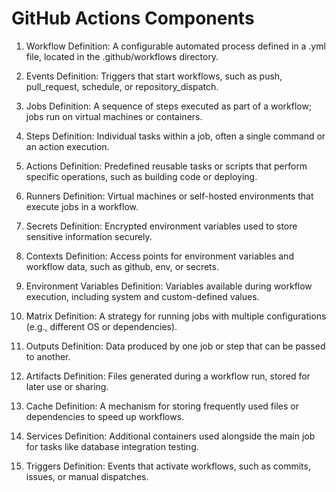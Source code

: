 # GitHub Actions Components
1. Workflow
Definition: A configurable automated process defined in a .yml file, located in the .github/workflows directory.

2. Events
Definition: Triggers that start workflows, such as push, pull_request, schedule, or repository_dispatch.

3. Jobs
Definition: A sequence of steps executed as part of a workflow; jobs run on virtual machines or containers.

4. Steps
Definition: Individual tasks within a job, often a single command or an action execution.

5. Actions
Definition: Predefined reusable tasks or scripts that perform specific operations, such as building code or deploying.

6. Runners
Definition: Virtual machines or self-hosted environments that execute jobs in a workflow.

7. Secrets
Definition: Encrypted environment variables used to store sensitive information securely.

8. Contexts
Definition: Access points for environment variables and workflow data, such as github, env, or secrets.

9. Environment Variables
Definition: Variables available during workflow execution, including system and custom-defined values.

10. Matrix
Definition: A strategy for running jobs with multiple configurations (e.g., different OS or dependencies).

11. Outputs
Definition: Data produced by one job or step that can be passed to another.

12. Artifacts
Definition: Files generated during a workflow run, stored for later use or sharing.

13. Cache
Definition: A mechanism for storing frequently used files or dependencies to speed up workflows.

14. Services
Definition: Additional containers used alongside the main job for tasks like database integration testing.

15. Triggers
Definition: Events that activate workflows, such as commits, issues, or manual dispatches.
